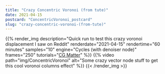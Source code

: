 ```yaml
---
title: "Crazy Concentric Voronoi (from tute)"
date: 2021-04-15
postcard: "ConcentricVoronoi_postcard"
slug: "crazy-concentric-voronoi-(from-tute)"
---
```


{{% render_img
  description="Quick run to test this crazy voronoi displacement I saw on Reddit"
  renderdate="2021-04-15"
  rendertime="60 minutes"
  samples="10"
  engine="Cycles (with denoiser node)"
  frames="250"
  tutorials="[CG Matter](https://www.youtube.com/watch?v=_bdcQXMQ4e0)"
  %}}
{{% video path="img/ConcentricVoronoi" alt="Some crazy vector node stuff to get this cool voronoi columns effect" %}}
{{< /render_img >}}

